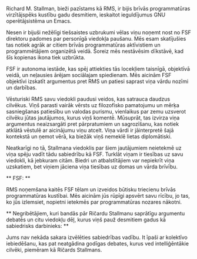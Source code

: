 Richard M. Stallman, bieži pazīstams kā RMS,
ir bijis brīvās programmatūras virzītājspēks
kustību gadu desmitiem, ieskaitot ieguldījumus
GNU operētājsistēma un Emacs.

Nesen ir bijuši nežēlīgi tiešsaistes uzbrukumi
vēlas viņu noņemt nost no FSF direktoru padomes
par personīgā viedokļa paušanu. Mēs esam skatījušies
tas notiek agrāk ar citiem
brīvās programmatūras aktīvistiem un programmētājiem 
organizētā veidā. Šoreiz mēs nestāvēsim dīkstāvē, kad 
šīs kopienas ikona tiek uzbrūkta.

FSF ir autonoma iestāde, kas spēj attiekties
tās locekļiem taisnīgā, objektīvā veidā, un
neļausies ārējam sociālajam spiedienam. Mēs aicinām
FSF objektīvi izskatīt argumentus pret RMS
un patiesi saprast viņa vārdu nozīmi un darbības.

Vēsturiski RMS savu viedokli paudusi veidos,
kas satrauca daudzus cilvēkus. Viņš parasti vairāk vērsts uz
filozofisko pamatojumu un mērķa sasniegšanas
patiesību un valodas purismu, vienlaikus par zemu uzsverot cilvēku
jūtas jautājumos, kurus viņš komentē. Mūsuprāt, tas izvirza viņa 
argumentus neaizsargāti pret pārpratumiem un sagrozīšanu, 
kas notiek atklātā vēstulē ar aicinājumu viņu atcelt.
Viņa vārdi ir jāinterpretē šajā kontekstā un
ņemot vērā, ka biežāk viņš nemeklē lietas diplomātiski.

Neatkarīgi no tā, Stallmana viedoklis par šiem jautājumiem
neietekmē uz viņa spēju vadīt tādu sabiedrību kā FSF.
Turklāt viņam ir tiesības uz savu viedokli, kā jebkuram citām. 
Biedri un atbalstītājiem var nepiekrīt viņa uzskatiem, 
bet viņiem jāciena viņa tiesības uz domas un vārda brīvību.

** FSF: **

RMS noņemšana kaitēs FSF tēlam un izveidos
būtisku triecienu brīvās programmatūras kustībai.
Mēs aicinām jūs rūpīgi apsvērt savu rīcību,
jo tas, ko jūs izlemsiet, nopietni ietekmēs
par programmatūras nozares nākotni.


** Negribētājiem, kuri bandās pār Ričardu Stallmanu
saprātīgu argumentu debatēs un citu viedokļu dēļ, kurus viņš 
pauž desmitiem gadus kā sabiedrisks darbinieks: **

Jums nav nekāda sakara izvēlēties sabiedrības vadību.
It īpaši ar kolektīvo iebiedēšanu, kas pat 
neatgādina godīgas debates, kurus ved intelliģēntākie 
cilvēki, piemēram kā Ričards Stallmans. 